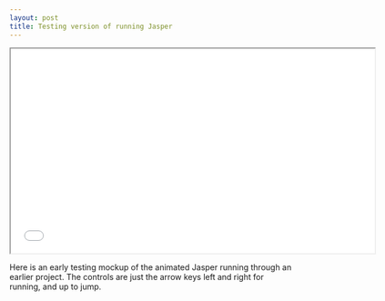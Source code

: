 ```yaml
---
layout: post
title: Testing version of running Jasper
---
```


<iframe src="/GameExports/GodotTests/15-04-test/index.html" width="640" height="360"></iframe>

Here is an early testing mockup of the animated Jasper running through an earlier
project. The controls are just the arrow keys left and right for running, and up
to jump.
